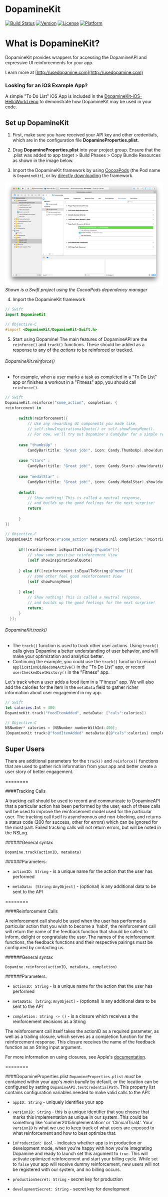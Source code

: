 # DopamineKit

[![Build Status](https://travis-ci.org/DopamineLabs/DopamineKit-iOS.svg?branch=master)](https://travis-ci.org/DopamineLabs/DopamineKit-iOS)
[![Version](https://img.shields.io/cocoapods/v/DopamineKit.svg?style=flat)](http://cocoapods.org/pods/DopamineKit)
[![License](https://img.shields.io/cocoapods/l/DopamineKit.svg?style=flat)](http://cocoapods.org/pods/DopamineKit)
[![Platform](https://img.shields.io/cocoapods/p/DopamineKit.svg?style=flat)](http://cocoapods.org/pods/DopamineKit)

# What is DopamineKit?

DopamineKit provides wrappers for accessing the DopamineAPI and expressive UI reinforcements for your app.

Learn more at [http://usedopamine.com](http://usedopamine.com)

### Looking for an iOS Example App?

A simple "To Do List" iOS App is included in the [DopamineKit-iOS-HelloWorld repo](https://github.com/DopamineLabs/DopamineKit-iOS-HelloWorld) to demonstrate how DopamineKit may be used in your code.

## Set up DopamineKit

  1. First, make sure you have received your API key and other credentials, which are in the configuration file __DopamineProperties.plist__.

  2. Drag __DopamineProperties.plist__ into your project group. Ensure that the .plist was added to app target > Build Phases > Copy Bundle Resources as shown in the image below.  

  3. Import the DopamineKit framework by using [CocoaPods](https://cocoapods.org/) (the Pod name is `DopamineKit`), or by [directly downloading](
https://github.com/DopamineLabs/DopamineKit-iOS-binary/) the framework.

  ![Workspace snapshot](readme/TestApp_with_DopamineKit_and_DopamineProperties.png)
    *Shown is a Swift project using the CocoaPods dependency manager*
    
  4. Import the DopamineKit framework

  ```swift
  // Swift
  import DopamineKit
  ```
  
  ```objective-c
  // Objective-C
  #import <DopamineKit/DopamineKit-Swift.h>
  ```
  
  5. Start using Dopamine! The main features of DopamineAPI are the `reinforce()` and `track()` functions. These should be added as a response to any of the _actions_ to be reinforced or tracked.
  

###### DopamineKit.reinforce()

  -  For example, when a user marks a task as completed in a "To Do List" app or finishes a workout in a "Fitness" app, you should call `reinforce()`.

  ```swift
  // Swift
  DopamineKit.reinforce("some_action", completion: {
  reinforcement in
		
		switch(reinforcement){
			// Use any rewarding UI components you made like, 
			// self.showInspirationalQuote() or self.showFunnyMeme().
			// For now, we'll try out Dopamine's CandyBar for a simple reward.

		case "thumbsUp" :
			CandyBar(title: "Great job!", icon: Candy.ThumbsUp).show(duration: 1.2)
                                
		case "stars" :
			CandyBar(title: "Great job!", icon: Candy.Stars).show(duration: 1.2)
                                
		case "medalStar" :
			CandyBar(title: "Great job!", icon: Candy.MedalStar).show(duration: 1.2)
                            
		default:
			// Show nothing! This is called a neutral response, 
			// and builds up the good feelings for the next surprise!
			return

		}
})
  ```

  ```objective-c
  // Objective-C
  [DopamineKit reinforce:@"some_action" metaData:nil completion:^(NSString* reinforcement){
        
        if([reinforcement isEqualToString:@"quote"]){
            // show some positive reinforcement View
            [self showInspirationalQuote]
            
        } else if([reinforcement isEqualToString:@"meme"]){
            // some other feel good reinforcement View
            [self showFunnyMeme]
            
        } else{
            // Show nothing! This is called a neutral response, 
            // and builds up the good feelings for the next surprise!
            return;
        }
    }];
  
  ```
  
###### DopamineKit.track()

  - The `track()` function is used to track other user actions. Using `track()` calls gives Dopamine a better understanding of user behavior, and will make your optimization and analytics better. 
  - Continuing the example, you could use the `track()` function to record `applicationDidBecomeActive()` in the  "To Do List" app, or  record `userCheckedDietHistory()` in the "Fitness" app.

  
  Let's track when a user adds a food item in a "Fitness" app. We will also add the calories for the item in the `metaData` field to gather richer information about user engagement in my app.
  
  ```swift
  // Swift
  let calories:Int = 400
  DopamineKit.track("foodItemAdded", metaData: ["cals":calories])
  ```
  
  ```objective-c
  // Objective-C
  NSNumber* calories = [NSNumber numberWithInt:400];
  [DopamineKit track:@"foodItemAdded" metaData:@{@"cals":calories} completion:^(NSString* s){}];
   ```

  
  
## Super Users

There are additional parameters for the `track()` and `reinforce()` functions that are used to gather rich information from your app and better create a user story of better engagement.

========

####Tracking Calls

A tracking call should be used to record and communicate to DopamineAPI that a particular action has been performed by the user, each of these calls will be used to improve the reinforcement model used for the particular user. The tracking call itself is asynchronous and non-blocking, and returns a status code (200 for success, other for errors) which can be ignored for the most part. Failed tracking calls will not return errors, but will be noted in the NSLog.

######General syntax

```
Dopamine.track(actionID, metaData)
```

######Parameters:

 - `actionID: String` - is a unique name for the action that the user has performed

 - `metaData: [String:AnyObject]` - (optional) is any additional data to be sent to the API

========

####Reinforcement Calls

A reinforcement call should be used when the user has performed a particular action that you wish to become a 'habit', the reinforcement call will return the name of the feedback function that should be called to inform, delight or congratulate the user. The names of the reinforcement functions, the feedback functions and their respective pairings must be configured by contacting us.

######General syntax

```
Dopamine.reinforce(actionID, metaData, completion)
```

######Parameters:

 - `actionID: String` - is a unique name for the action that the user has performed

 - `metaData: [String:AnyObject]` - (optional) is any additional data to be sent to the API

 - `completion: String -> ()` - is a closure which receives a the reinforcement decisions as a String

The reinforcement call itself takes the actionID as a required parameter, as well as a trailing closure, which serves as a completion function for the reinforcement response. This closure receives the name of the feedback function as an String input argument.


For more information on using closures, see Apple's [documentation](https://developer.apple.com/library/ios/documentation/Swift/Conceptual/Swift_Programming_Language/Closures.html).

========

####DopamineProperties.plist
`DopamineProperties.plist` _must_ be contained within your app's _main bundle_ by default, or the location can be configured by setting `DopamineAPI.testCredentialPath`. This property list contains configuration variables needed to make valid calls to the API:

 - `appID: String` - uniquely identifies your app

 - `versionID: String` -  this is a unique identifier that you choose that marks this implementation as unique in our system. This could be something like 'summer2015Implementation' or 'ClinicalTrial4'. Your `versionID` is what we use to keep track of what users are exposed to what reinforcement and how to best optimize that.

 - `inProduction: Bool` - indicates whether app is in production or development mode, when you're happy with how you're integrating Dopamine and ready to launch set this argument to `true`. This will activate optimized reinforcement and start your billing cycle. While set to `false` your app will receive dummy reinforcement, new users will not be registered with our system, and no billing occurs.

 - `productionSecret: String` - secret key for production

 - `developmentSecret: String` - secret key for development